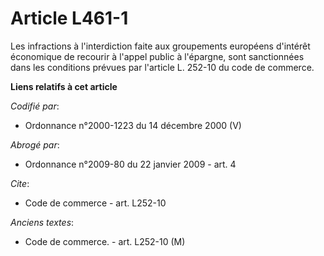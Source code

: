 # Article L461-1

Les infractions à l'interdiction faite aux groupements européens d'intérêt économique de recourir à l'appel public à
l'épargne, sont sanctionnées dans les conditions prévues par l'article L. 252-10 du code de commerce.

**Liens relatifs à cet article**

_Codifié par_:

  - Ordonnance n°2000-1223 du 14 décembre 2000 (V)

_Abrogé par_:

  - Ordonnance n°2009-80 du 22 janvier 2009 - art. 4

_Cite_:

  - Code de commerce - art. L252-10

_Anciens textes_:

  - Code de commerce. - art. L252-10 (M)
